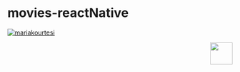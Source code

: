 # movies-reactNative

 [![mariakourtesi](https://circleci.com/gh/mariakourtesi/restfulAPI-inMemoryDB.svg?style=svg)](https://github.com/mariakourtesi/restfulAPI-inMemoryDB/edit/main/README.md)

<img src="https://raw.githubusercontent.com/swagger-api/swagger.io/wordpress/images/assets/SW-logo-clr.png" height="50" align="right">
